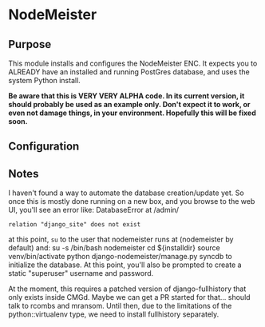 NodeMeister
===========

Purpose
-------

This module installs and configures the NodeMeister ENC. It expects you to ALREADY have
an installed and running PostGres database, and uses the system Python install.

**Be aware that this is VERY VERY ALPHA code. In its current version, it should
probably be used as an example only. Don't expect it to work, or even not
damage things, in your environment. Hopefully this will be fixed soon.**

Configuration
-------------

Notes
-----
I haven't found a way to automate the database creation/update yet. So once this is mostly
done running on a new box, and you browse to the web UI, you'll see an error like:
    DatabaseError at /admin/
    
    relation "django_site" does not exist
at this point, `su` to the user that nodemeister runs at (nodemeister by default) and:
    su -s /bin/bash nodemeister
    cd ${installdir}
    source venv/bin/activate
    python django-nodemeister/manage.py syncdb
to initialize the database. At this point, you'll also be prompted to create a static
"superuser" username and password.

At the moment, this requires a patched version of django-fullhistory that only
exists inside CMGd. Maybe we can get a PR started for that... should talk to
rcombs and mransom. Until then, due to the limitations of the
python::virtualenv type, we need to install fullhistory separately.
